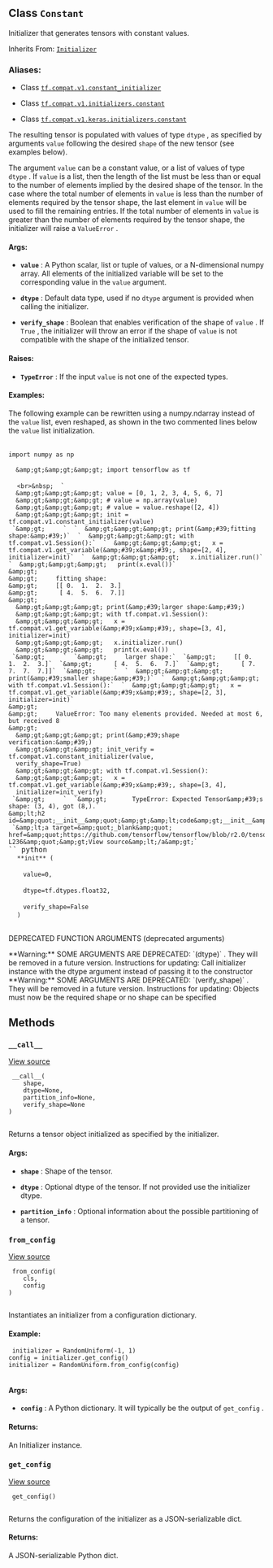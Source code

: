 

## Class  `Constant` 
Initializer that generates tensors with constant values.

Inherits From: [ `Initializer` ](https://tensorflow.google.cn/api_docs/python/tf/compat/v1/keras/initializers/Initializer)



### Aliases:

- Class [ `tf.compat.v1.constant_initializer` ](/api_docs/python/tf/compat/v1/keras/initializers/Constant)

- Class [ `tf.compat.v1.initializers.constant` ](/api_docs/python/tf/compat/v1/keras/initializers/Constant)

- Class [ `tf.compat.v1.keras.initializers.constant` ](/api_docs/python/tf/compat/v1/keras/initializers/Constant)

The resulting tensor is populated with values of type  `dtype` , as
specified by arguments  `value`  following the desired  `shape`  of the
new tensor (see examples below).

The argument  `value`  can be a constant value, or a list of values of type
 `dtype` . If  `value`  is a list, then the length of the list must be less
than or equal to the number of elements implied by the desired shape of the
tensor. In the case where the total number of elements in  `value`  is less
than the number of elements required by the tensor shape, the last element
in  `value`  will be used to fill the remaining entries. If the total number of
elements in  `value`  is greater than the number of elements required by the
tensor shape, the initializer will raise a  `ValueError` .



#### Args:

- **`value`** : A Python scalar, list or tuple of values, or a N-dimensional numpy
array. All elements of the initialized variable will be set to the
corresponding value in the  `value`  argument.

- **`dtype`** : Default data type, used if no  `dtype`  argument is provided when
calling the initializer.

- **`verify_shape`** : Boolean that enables verification of the shape of  `value` . If
 `True` , the initializer will throw an error if the shape of  `value`  is not
compatible with the shape of the initialized tensor.



#### Raises:

- **`TypeError`** : If the input  `value`  is not one of the expected types.



#### Examples:
The following example can be rewritten using a numpy.ndarray instead
of the  `value`  list, even reshaped, as shown in the two commented lines
below the  `value`  list initialization.




<devsite-code><pre class="lang-py" translate="no" dir="ltr" is-upgraded="">&nbsp;  `import numpy as np` <br>&nbsp;  `  &amp;gt;&amp;gt;&amp;gt; import tensorflow as tf` <br>&nbsp;  `` <br>&nbsp;  `   `` 
   `  &amp;gt;&amp;gt;&amp;gt; value = [0, 1, 2, 3, 4, 5, 6, 7]` 
   `  &amp;gt;&amp;gt;&amp;gt; # value = np.array(value)` 
   `  &amp;gt;&amp;gt;&amp;gt; # value = value.reshape([2, 4])` 
   `  &amp;gt;&amp;gt;&amp;gt; init = tf.compat.v1.constant_initializer(value)` 
   `` 
   `&amp;gt;     ` 
   `  &amp;gt;&amp;gt;&amp;gt; print(&amp;#39;fitting shape:&amp;#39;)` 
   `  &amp;gt;&amp;gt;&amp;gt; with tf.compat.v1.Session():` 
   `  &amp;gt;&amp;gt;&amp;gt;   x = tf.compat.v1.get_variable(&amp;#39;x&amp;#39;, shape=[2, 4], initializer=init)` 
   `  &amp;gt;&amp;gt;&amp;gt;   x.initializer.run()` 
   `  &amp;gt;&amp;gt;&amp;gt;   print(x.eval())` 
   `` 
   `&amp;gt;     ` 
   `&amp;gt;     fitting shape:` 
   `&amp;gt;     [[ 0.  1.  2.  3.]` 
   `&amp;gt;      [ 4.  5.  6.  7.]]` 
   `&amp;gt;     ` 
   `  &amp;gt;&amp;gt;&amp;gt; print(&amp;#39;larger shape:&amp;#39;)` 
   `  &amp;gt;&amp;gt;&amp;gt; with tf.compat.v1.Session():` 
   `  &amp;gt;&amp;gt;&amp;gt;   x = tf.compat.v1.get_variable(&amp;#39;x&amp;#39;, shape=[3, 4], initializer=init)` 
   `  &amp;gt;&amp;gt;&amp;gt;   x.initializer.run()` 
   `  &amp;gt;&amp;gt;&amp;gt;   print(x.eval())` 
   `` 
   `&amp;gt;     ` 
   `&amp;gt;     larger shape:` 
   `&amp;gt;     [[ 0.  1.  2.  3.]` 
   `&amp;gt;      [ 4.  5.  6.  7.]` 
   `&amp;gt;      [ 7.  7.  7.  7.]]` 
   `&amp;gt;     ` 
   `  &amp;gt;&amp;gt;&amp;gt; print(&amp;#39;smaller shape:&amp;#39;)` 
   `  &amp;gt;&amp;gt;&amp;gt; with tf.compat.v1.Session():` 
   `  &amp;gt;&amp;gt;&amp;gt;   x = tf.compat.v1.get_variable(&amp;#39;x&amp;#39;, shape=[2, 3], initializer=init)` 
   `` 
   `&amp;gt;     ` 
   `&amp;gt;     ValueError: Too many elements provided. Needed at most 6, but received 8` 
   `&amp;gt;     ` 
   `  &amp;gt;&amp;gt;&amp;gt; print(&amp;#39;shape verification:&amp;#39;)` 
   `  &amp;gt;&amp;gt;&amp;gt; init_verify = tf.compat.v1.constant_initializer(value,` 
   `  verify_shape=True)` 
   `  &amp;gt;&amp;gt;&amp;gt; with tf.compat.v1.Session():` 
   `  &amp;gt;&amp;gt;&amp;gt;   x = tf.compat.v1.get_variable(&amp;#39;x&amp;#39;, shape=[3, 4],` 
   `  initializer=init_verify)` 
   `` 
   `&amp;gt;     ` 
   `&amp;gt;       TypeError: Expected Tensor&amp;#39;s shape: (3, 4), got (8,).` 
   `` 
   `&amp;lt;h2 id=&amp;quot;__init__&amp;quot;&amp;gt;&amp;lt;code&amp;gt;__init__&amp;lt;/code&amp;gt;&amp;lt;/h2&amp;gt;` 
   `` 
   `&amp;lt;a target=&amp;quot;_blank&amp;quot; href=&amp;quot;https://github.com/tensorflow/tensorflow/blob/r2.0/tensorflow/python/ops/init_ops.py#L223-L236&amp;quot;&amp;gt;View source&amp;lt;/a&amp;gt;` 
   `` 
   ``  python</code><br>&nbsp;  `**init** (` <br>&nbsp;  `    value=0,` <br>&nbsp;  `    dtype=tf.dtypes.float32,` <br>&nbsp;  `    verify_shape=False` <br>&nbsp;  `)` <br>&nbsp; </pre></devsite-code>


DEPRECATED FUNCTION ARGUMENTS (deprecated arguments)


<aside class="warning">**Warning:**  SOME ARGUMENTS ARE DEPRECATED:  `(dtype)` . They will be removed in a future version.
Instructions for updating:
Call initializer instance with the dtype argument instead of passing it to the constructor</aside>

<aside class="warning">**Warning:**  SOME ARGUMENTS ARE DEPRECATED:  `(verify_shape)` . They will be removed in a future version.
Instructions for updating:
Objects must now be the required shape or no shape can be specified</aside>


## Methods


###  `__call__` 
[View source](https://github.com/tensorflow/tensorflow/blob/r2.0/tensorflow/python/ops/init_ops.py#L238-L244)



```
 __call__(
    shape,
    dtype=None,
    partition_info=None,
    verify_shape=None
)
 
```

Returns a tensor object initialized as specified by the initializer.



#### Args:

- **`shape`** : Shape of the tensor.

- **`dtype`** : Optional dtype of the tensor. If not provided use the initializer
dtype.

- **`partition_info`** : Optional information about the possible partitioning of a
tensor.



###  `from_config` 
[View source](https://github.com/tensorflow/tensorflow/blob/r2.0/tensorflow/python/ops/init_ops.py#L78-L97)



```
 from_config(
    cls,
    config
)
 
```

Instantiates an initializer from a configuration dictionary.



#### Example:


```
 initializer = RandomUniform(-1, 1)
config = initializer.get_config()
initializer = RandomUniform.from_config(config)
 
```



#### Args:

- **`config`** : A Python dictionary. It will typically be the output of
 `get_config` .



#### Returns:
An Initializer instance.



###  `get_config` 
[View source](https://github.com/tensorflow/tensorflow/blob/r2.0/tensorflow/python/ops/init_ops.py#L246-L251)



```
 get_config()
 
```

Returns the configuration of the initializer as a JSON-serializable dict.



#### Returns:
A JSON-serializable Python dict.

